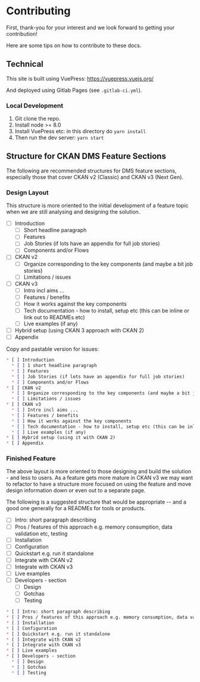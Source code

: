 # Contributing

First, thank-you for your interest and we look forward to getting your contribution!

Here are some tips on how to contribute to these docs.


## Technical

This site is built using VuePress: https://vuepress.vuejs.org/

And deployed using Gitlab Pages (see `.gitlab-ci.yml`).

### Local Development

1. Git clone the repo.
2. Install node >= 8.0
3. Install VuePress etc: in this directory do `yarn install`
4. Then run the dev server: `yarn start`


## Structure for CKAN DMS Feature Sections

The following are recommended structures for DMS feature sections, especially those that cover CKAN v2 (Classic) and CKAN v3 (Next Gen).

### Design Layout

This structure is more oriented to the initial development of a feature topic when we are still analysing and designing the solution.

* [ ] Introduction
  * [ ] Short headline paragraph
  * [ ] Features
  * [ ] Job Stories (if lots have an appendix for full job stories)
  * [ ] Components and/or Flows
* [ ] CKAN v2
  * [ ] Organize corresponding to the key components (and maybe a bit job stories)
  * [ ] Limitations / issues
* [ ] CKAN v3 
  * [ ] Intro incl aims ...
  * [ ] Features / benefits
  * [ ] How it works against the key components
  * [ ] Tech documentation - how to install, setup etc (this can be inline or link out to READMEs etc)
  * [ ] Live examples (if any)
* [ ] Hybrid setup (using CKAN 3 approach with CKAN 2)
* [ ] Appendix

Copy and pastable version for issues:

```md
* [ ] Introduction
  * [ ] 1 short headline paragraph
  * [ ] Features
  * [ ] Job Stories (if lots have an appendix for full job stories)
  * [ ] Components and/or Flows
* [ ] CKAN v2
  * [ ] Organize corresponding to the key components (and maybe a bit job stories)
  * [ ] Limitations / issues
* [ ] CKAN v3 
  * [ ] Intro incl aims ...
  * [ ] Features / benefits
  * [ ] How it works against the key components
  * [ ] Tech documentation - how to install, setup etc (this can be inline or link out to READMEs etc)
  * [ ] Live examples (if any)
* [ ] Hybrid setup (using it with CKAN 2)
* [ ] Appendix
```

### Finished Feature

The above layout is more oriented to those designing and build the solution - and less to users. As a feature gets more mature in CKAN v3 we may want to refactor to have a structure more focused on using the feature and move design information down or even out to a separate page.

The following is a suggested structure that would be appropriate -- and a good one generally for a READMEs for tools or products.

* [ ] Intro: short paragraph describing
* [ ] Pros / features of this approach e.g. memory consumption, data validation etc, testing
* [ ] Installation
* [ ] Configuration
* [ ] Quickstart e.g. run it standalone
* [ ] Integrate with CKAN v2
* [ ] Integrate with CKAN v3
* [ ] Live examples
* [ ] Developers - section
  * [ ] Design
  * [ ] Gotchas
  * [ ] Testing

```md
* [ ] Intro: short paragraph describing
* [ ] Pros / features of this approach e.g. memory consumption, data validation etc, testing
* [ ] Installation
* [ ] Configuration
* [ ] Quickstart e.g. run it standalone
* [ ] Integrate with CKAN v2
* [ ] Integrate with CKAN v3
* [ ] Live examples
* [ ] Developers - section
  * [ ] Design
  * [ ] Gotchas
  * [ ] Testing
```
